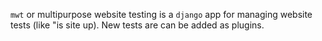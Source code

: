 `mwt` or multipurpose website testing is a `django` app
for managing website tests (like "is site up).
New tests are can be added as plugins.

